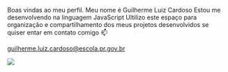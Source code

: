 Boas vindas ao meu perfil.
Meu nome é Guilherme Luiz Cardoso
Estou me desenvolvendo na linguagem JavaScript
Ultilizo este espaço para organização e compartilhamento dos meus projetos desenvolvidos
se quiser entar em contato comigo 📫

guilherme.luiz.cardoso@escola.pr.gov.br

![](https://media.tenor.com/F6BNweR7_M8AAAAi/cpm-che.gif)
